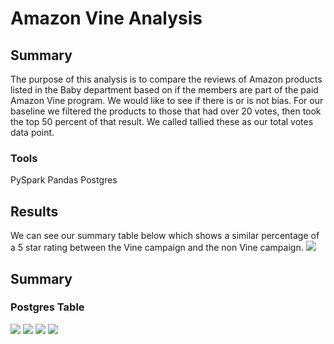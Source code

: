 # Amazon Vine Analysis
## Summary
The purpose of this analysis is to compare the reviews of Amazon products listed in the Baby department based on if the members are part of the paid Amazon Vine program. We would like to see if there is or is not bias. For our baseline we filtered the products to those that had over 20 votes, then took the top 50 percent of that result. We called tallied these as our total votes data point.

### Tools
PySpark
Pandas
Postgres

## Results
We can see our summary table below which shows a similar percentage of a 5 star rating between the Vine campaign and the non Vine campaign.
<img src="Resources/SummaryTable.png width=300">

## Summary


### Postgres Table
<img src="Resources/vineTable_SQL.png width=300">
<img src="Resources/productsTable_SQL.png width=300">
<img src="Resources/customerTable_SQL.png width=300">
<img src="Resources/reviewIDTable_SQL.png width=300">
